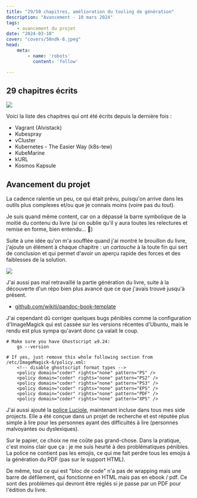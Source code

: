 ```yaml
---
title: "29/50 chapitres, amélioration du tooling de génération"
description: "Avancement - 10 mars 2024"
tags:
    - avancement du projet
date: "2024-03-10"
cover: "covers/50ndk-8.jpeg"
head:
    meta:
        - name: 'robots'
          content: 'follow'

---
```


## 29 chapitres écrits

![](https://geps.dev/progress/58)

Voici la liste des chapitres qui ont été écrits depuis la dernière fois :

* Vagrant (Alvistack)
* Kubespray
* vCluster
* Kubernetes - The Easier Way (k8s-tew)
* KubeMarine
* kURL
* Kosmos Kapsule

## Avancement du projet

La cadence ralentie un peu, ce qui était prévu, puisqu'on arrive dans les outils plus complexes et/ou que je connais moins (voire pas du tout).

Je suis quand même content, car on a dépassé la barre symbolique de la moitié du contenu du livre (si on oublie qu'il y aura toutes les relectures et remise en forme, bien entendu... 🙈)

Suite à une idée qu'on m'a soufflée quand j'ai montré le brouillon du livre, j'ajoute un élément à chaque chapitre : un *cartouche* à la toute fin qui sert de conclusion et qui permet d'avoir un aperçu rapide des forces et des faiblesses de la solution.

![](images/2-mois/cartouche.png)

J'ai aussi pas mal retravaillé la partie génération du livre, suite à la découverte d'un répo bien plus avancé que ce que j'avais trouvé jusqu'à présent.

* [github.com/wikiti/pandoc-book-template](https://github.com/wikiti/pandoc-book-template)

J'ai cependant dû corriger quelques bugs pénibles comme la configuration d'ImageMagick qui est cassée sur les versions récentes d'Ubuntu, mais le rendu est plus sympa qu'avant donc ça valait le coup.

```
# Make sure you have Ghostscript ≥9.24:
    gs --version

# If yes, just remove this whole following section from /etc/ImageMagick-6/policy.xml:
    <!-- disable ghostscript format types -->
    <policy domain="coder" rights="none" pattern="PS" />
    <policy domain="coder" rights="none" pattern="PS2" />
    <policy domain="coder" rights="none" pattern="PS3" />
    <policy domain="coder" rights="none" pattern="EPS" />
    <policy domain="coder" rights="none" pattern="PDF" />
    <policy domain="coder" rights="none" pattern="XPS" />
```

J'ai aussi ajouté la [police Luciole](http://luciole-vision.com/), maintenant incluse dans tous mes side projects. Elle a été conçue dans un projet de recherche et est réputée plus simple à lire pour les personnes ayant des difficultés à lire (personnes malvoyantes ou dyslexiques). 

Sur le papier, ce choix ne me coûte pas grand-chose. Dans la pratique, c'est moins clair que ça : je me suis heurté à des problématiques pénibles. La police ne contient pas les emojis, ce qui me fait perdre tous les emojis à la génération du PDF (pas sur le support HTML).

De même, tout ce qui est "bloc de code" n'a pas de wrapping mais une barre de défilement, qui fonctionne en HTML mais pas en ebook / pdf. Ce sont des problèmes qui devront être réglés si je passe par un PDF pour l'édition du livre.
